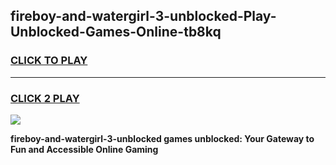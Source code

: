 
## fireboy-and-watergirl-3-unblocked-Play-Unblocked-Games-Online-tb8kq
<h3>
<a href="https://premium76.site?title=fireboy-and-watergirl-3-unblocked&ref=25A">CLICK TO PLAY</a></h3>
<hr>

<h3>
<a href="https://premium76.site?title=fireboy-and-watergirl-3-unblocked&ref=25A">CLICK 2 PLAY</a>
  
</h3>

<a href="https://premium76.site?title=fireboy-and-watergirl-3-unblocked&ref=25A"><img src="https://clearcache.store/games.png"></a>


**fireboy-and-watergirl-3-unblocked games unblocked: Your Gateway to Fun and Accessible Online Gaming**
